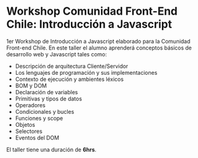 # Workshop Comunidad Front-End Chile: Introducción a Javascript
1er Workshop de Introducción a Javascript elaborado para la Comunidad Front-end Chile. En este taller el alumno aprenderá conceptos básicos de desarrollo web y Javascript tales como:

* Descripción de arquitectura Cliente/Servidor
* Los lenguajes de programación y sus implementaciones
* Contexto de ejecución y ambientes léxicos
* BOM y DOM
* Declaración de variables
* Primitivas y tipos de datos
* Operadores
* Condicionales y bucles
* Funciones y scope
* Objetos
* Selectores
* Eventos del DOM

El taller tiene una duración de **6hrs**.